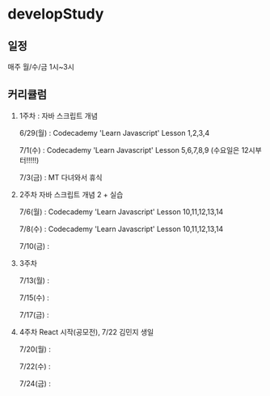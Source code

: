 # developStudy

## 일정
매주 월/수/금 1시~3시 

## 커리큘럼

1. 1주차 : 자바 스크립트 개념

   6/29(월) : Codecademy 'Learn Javascript' Lesson 1,2,3,4 
   
   7/1(수) : Codecademy 'Learn Javascript' Lesson 5,6,7,8,9 (수요일은 12시부터!!!!!)
   
   7/3(금) : MT 다녀와서 휴식
   
  
2. 2주차 자바 스크립트 개념 2 + 실습

   7/6(월) : Codecademy 'Learn Javascript' Lesson 10,11,12,13,14
   
   7/8(수) : Codecademy 'Learn Javascript' Lesson 10,11,12,13,14
   
   7/10(금) : 
   

3. 3주차 

   7/13(월) : 
   
   7/15(수) : 
   
   7/17(금) : 
   

4. 4주차 React 시작(공모전), 7/22 김민지 생일

   7/20(월) : 
   
   7/22(수) : 
   
   7/24(금) : 

